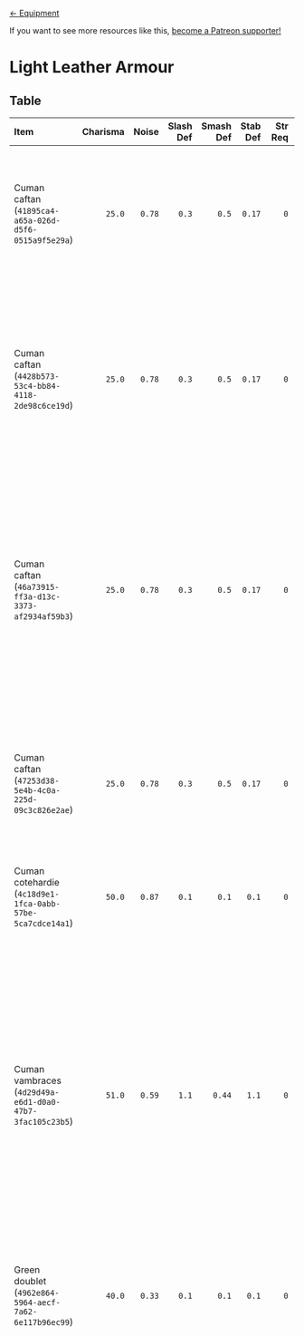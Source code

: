 <!-- TITLE: Light Leather Armour -->

[&larr; Equipment](/kingdomcome/equipment)

If you want to see more resources like this, [become a Patreon supporter!](https://www.patreon.com/fireundubh)

# Light Leather Armour

## Table

Item | Charisma | Noise | Slash Def | Smash Def | Stab Def | Str Req | Value | Weight | V/W Ratio | Locations
:--- | ---: | ---: | ---: | ---: | ---: | ---: | ---: | ---: | ---: | :---
Cuman caftan<br>(`41895ca4-a65a-026d-d5f6-0515a9f5e29a`) | `25.0` | `0.78` | `0.3` | `0.5` | `0.17` | `0` | `34.6` | `9.0` | `3.84` | Looted from Brawler at Skalitz<br>Looted from Cuman at Pribislavitz (Quest: Baptism of Fire)<br>Looted from Cuman at Random Event<br>Looted from Cuman at Skalitz<br>Looted from Cuman at Talmberg<br>`cuman_things_test`
Cuman caftan<br>(`4428b573-53c4-bb84-4118-2de98c6ce19d`) | `25.0` | `0.78` | `0.3` | `0.5` | `0.17` | `0` | `34.6` | `9.0` | `3.84` | Looted from Cuman at Highlands<br>Looted from Cuman at Pribislavitz<br>Looted from Cuman at Pribislavitz (Quest: Baptism of Fire)<br>Looted from Cuman at Random Event<br>Looted from Cuman at Skalitz<br>Looted from Cuman at Skalitz (Quest: Run!)<br>Looted from `prib_cuman_cut` at Pribislavitz<br>`cuman_things_test`
Cuman caftan<br>(`46a73915-ff3a-d13c-3373-af2934af59b3`) | `25.0` | `0.78` | `0.3` | `0.5` | `0.17` | `0` | `34.6` | `9.0` | `3.84` | Looted from Cuman at Pribislavitz<br>Looted from Cuman at Pribislavitz (Quest: Baptism of Fire)<br>Looted from Cuman at Random Event<br>Looted from Cuman at Skalitz<br>Looted from Cuman at Skalitz (Quest: Run!)<br>Looted from Cuman at Talmberg<br>Looted from Cuman at Uzhitz<br>Looted from Odd Bird at Skalitz<br>Stash (`1615.7216`, `3771.095`, `96.314606`)<br>`cuman_things_test`
Cuman caftan<br>(`47253d38-5e4b-4c0a-225d-09c3c826e2ae`) | `25.0` | `0.78` | `0.3` | `0.5` | `0.17` | `0` | `34.6` | `9.0` | `3.84` | Looted from Cuman at Highlands<br>Looted from Cuman at Pribislavitz<br>Looted from Cuman at Pribislavitz (Quest: Baptism of Fire)<br>Looted from Cuman at Random Event<br>Looted from Cuman at Skalitz (Quest: Run!)<br>Looted from Cuman at Uzhitz<br>`cuman_things_test`
Cuman cotehardie<br>(`4c18d9e1-1fca-0abb-57be-5ca7cdce14a1`) | `50.0` | `0.87` | `0.1` | `0.1` | `0.1` | `0` | `28.3` | `3.0` | `9.43` | Looted from Cuman at Random Event<br>`cuman_things_test`
Cuman vambraces<br>(`4d29d49a-e6d1-d0a0-47b7-3fac105c23b5`) | `51.0` | `0.59` | `1.1` | `0.44` | `1.1` | `0` | `274.5` | `3.0` | `91.5` | Looted from Brawler at Skalitz<br>Looted from Cuman at Highlands<br>Looted from Cuman at Inn in the Glade<br>Looted from Cuman at Pribislavitz<br>Looted from Cuman at Pribislavitz (Quest: Baptism of Fire)<br>Looted from Cuman at Random Event<br>Looted from Cuman at Skalitz<br>Looted from Cuman at Skalitz (Quest: Run!)<br>Looted from Cuman at Talmberg<br>Looted from Cuman at Uzhitz<br>Looted from Odd Bird at Skalitz<br>Looted from `prib_cuman_cut` at Pribislavitz<br>Stash (`1615.7216`, `3771.095`, `96.314606`)<br>`cuman_things_test`
Green doublet<br>(`4962e864-5964-aecf-7a62-6e117b96ec99`) | `40.0` | `0.33` | `0.1` | `0.1` | `0.1` | `0` | `259.4` | `0.0` | `259.4` | Looted from Racer at Talmberg<br>Looted from Tailor at Rattay tailor<br>Sold by tailor at Ledetchko
Hunter's gloves<br>(`49f22875-6f21-0d2c-fc78-11fa556779b4`) | `31.0` | `0.1` | `0.52` | `0.21` | `0.52` | `0` | `145.5` | `0.5` | `291.0` | Looted from Archery master at Talmberg master archer<br>Looted from Bailiff at Uzhitz<br>Looted from Bandit at Highlands<br>Looted from Bandit at Ledetchko<br>Looted from Bandit at Merhojed<br>Looted from Bandit at Neuhof<br>Looted from Bandit at Pribislavitz<br>Looted from Bandit at Pribislavitz (Quest: Baptism of Fire)<br>Looted from Bandit at Random Event<br>Looted from Bandit at Rattay Outskirts<br>Looted from Bandit at Sassau<br>Looted from Bandit at Skalitz<br>Looted from Bandit at Talmberg<br>Looted from Bandit at Talmberg (Quest: Out of the Frying Pan)<br>Looted from Bandit at Uzhitz<br>Looted from Bandit at Vranik<br>Looted from Blacksmith Mikesh at Sassau blacksmith<br>Looted from Blacksmith's apprentice at Talmberg<br>Looted from Bran at Highlands<br>Looted from Brawler at Skalitz<br>Looted from Captain Bernard at Rattay<br>Looted from Captain Bernard at Talmberg (Quest: An Oath Is An Oath)<br>Looted from Catchpole at Skalitz<br>Looted from Charcoal-burner at Highlands<br>Looted from Charcoal-burner at Rattay Outskirts<br>Looted from Charcoal-burner spokesman at Highlands<br>Looted from Charcoal-burner spokesman at Rattay Outskirts<br>Looted from Charcoal-burner twin at Highlands<br>Looted from Combat Master Vanyek at Vranik<br>Looted from Crimp at Sassau<br>Looted from Cuman at Pribislavitz (Quest: Baptism of Fire)<br>Looted from Cuman at Random Event<br>Looted from Cuman at Skalitz (Quest: Run!)<br>Looted from Father at Skalitz<br>Looted from Gamekeeper at Random Event<br>Looted from Ginger at Neuhof<br>Looted from Gravedigger at Sassau<br>Looted from Guard at Ledetchko<br>Looted from Guard at Merhojed<br>Looted from Guard at Monastery<br>Looted from Guard at Neuhof<br>Looted from Guard at Random Event<br>Looted from Guard at Rattay<br>Looted from Guard at Sassau<br>Looted from Guard at Talmberg<br>Looted from Guard at Uzhitz<br>Looted from Hans Capon at Talmberg<br>Looted from Huntsman Berthold at Rattay<br>Looted from Leshek at Monastery<br>Looted from Mark at Neuhof<br>Looted from Mason at Monastery<br>Looted from Mercenary at Random Event<br>Looted from Miner at Skalitz<br>Looted from Nicholas at Talmberg<br>Looted from Poacher at Random Event<br>Looted from Poacher at Talmberg<br>Looted from Punch at Sassau<br>Looted from Quartermaster at Talmberg<br>Looted from Radan at Pribislavitz<br>Looted from Reeky at Ledetchko<br>Looted from Refugee at Rattay<br>Looted from Shop guard at Rattay swordsmith<br>Looted from Shop guard at Rattay tailor<br>Looted from Shop guard at Sassau grocer<br>Looted from Shop guard at Sassau swordsmith<br>Looted from Shop guard at Uzhitz<br>Looted from Soldier at Pribislavitz (Quest: Baptism of Fire)<br>Looted from Soldier at Talmberg (Quest: An Oath Is An Oath)<br>Looted from Soldier at Talmberg (Quest: Siege)<br>Looted from Soldier at Vranik<br>Looted from Stonemason at Monastery<br>Looted from Stump at Sassau<br>Looted from Suspicious man-at-arms at Highlands<br>Looted from Tanner at Samopesh tanner<br>Looted from Tavern brawler at Sassau<br>Looted from Townsman at Rattay<br>Looted from Trader at Random Event (Random Event)<br>Looted from Villager at Inn in the Glade<br>Looted from Villager at Ledetchko<br>Looted from Villager at Neuhof<br>Looted from Villager at Random Event<br>Looted from Villager at Samopesh<br>Looted from Villager at Sassau<br>Looted from Villager at Skalitz<br>Looted from Villager at Talmberg<br>Looted from Villager at Uzhitz<br>Looted from Watchman at Ledetchko<br>Looted from Watchman at Merhojed<br>Looted from Watchman at Sassau<br>Looted from Watchman at Uzhitz<br>Looted from Wayfarer at Merhojed<br>Looted from Wayfarer at Rattay<br>Looted from Wayfarer at Samopesh<br>Looted from Wayfarer at Sassau<br>Looted from Wayfarer at Skalitz<br>Looted from Wayfarer at Uzhitz<br>Looted from Wayfarer at Vranik<br>Looted from Woodcutter at Inn in the Glade<br>Looted from Woodcutter at Ledetchko<br>Looted from Woodcutter at Talmberg<br>Looted from Zmola at Monastery<br>Looted from `prib_cuman_cut` at Pribislavitz<br>Looted from `prib_prisoner_cut` at Pribislavitz<br>Sold by master huntsman at Rattay<br>Sold by master huntsman at Talmberg<br>Stash (`2342.1411`, `2782.5771`, `115.24609`)<br>Stash (`2561.8518`, `447.03238`, `66.509857`)<br>Stash (`3556.4016`, `1528.4005`, `129.94656`)
Leather gloves<br>(`4765b22e-ac12-f985-ebfe-19f9c7e37481`) | `31.0` | `0.0` | `0.51` | `0.2` | `0.51` | `0` | `279.6` | `0.5` | `559.2` | Looted from Bailiff at Ledetchko<br>Looted from Bailiff at Samopesh<br>Looted from Bandit at Ledetchko<br>Looted from Bandit at Neuhof<br>Looted from Bandit at Pribislavitz<br>Looted from Bandit at Pribislavitz (Quest: Baptism of Fire)<br>Looted from Bandit at Random Event<br>Looted from Bandit at Rattay Outskirts<br>Looted from Bandit at Sassau<br>Looted from Bandit at Talmberg<br>Looted from Bandit at Talmberg (Quest: Out of the Frying Pan)<br>Looted from Bandit at Uzhitz<br>Looted from Bandit at Vranik<br>Looted from Beggar at Random Event (Random Event)<br>Looted from Cuman at Highlands<br>Looted from Cuman at Inn in the Glade<br>Looted from Cuman at Pribislavitz<br>Looted from Cuman at Pribislavitz (Quest: Baptism of Fire)<br>Looted from Cuman at Random Event<br>Looted from Cuman at Skalitz (Quest: Run!)<br>Looted from Cuman at Talmberg<br>Looted from Cuman at Uzhitz<br>Looted from Gamekeeper at Random Event<br>Looted from Guard at Random Event<br>Looted from Guard at Rattay<br>Looted from Guard at Samopesh<br>Looted from Guard at Sassau<br>Looted from Guard at Talmberg<br>Looted from Guard at Uzhitz<br>Looted from Hanekin Hare at Talmberg<br>Looted from Karl's father at Monastery<br>Looted from Miner at Skalitz<br>Looted from Odd Bird at Skalitz<br>Looted from Poacher at Random Event<br>Looted from Racer at Talmberg<br>Looted from Shop guard at Ledetchko<br>Looted from Shop guard at Rattay<br>Looted from Shop guard at Sassau armourer<br>Looted from Shop guard at Sassau general goods merchant<br>Looted from Soldier at Pribislavitz (Quest: Baptism of Fire)<br>Looted from Soldier at Vranik<br>Looted from Townsman at Rattay<br>Looted from Trader at Random Event<br>Looted from Villager at Random Event<br>Looted from `prib_cumanTranslator_cut` at Pribislavitz<br>Sold by armourer at Rattay
Long Cuman caftan<br>(`468cddc5-668b-9b8c-46b5-4b53c828f4ad`) | `23.0` | `0.78` | `0.27` | `0.45` | `0.15` | `0` | `28.9` | `10.0` | `2.89` | Looted from Cuman at Highlands<br>Looted from Cuman at Pribislavitz<br>Looted from Cuman at Pribislavitz (Quest: Baptism of Fire)<br>Looted from Cuman at Random Event<br>Looted from Cuman at Skalitz (Quest: Run!)<br>Looted from Cuman at Talmberg<br>Looted from Cuman at Uzhitz<br>`cuman_things_test`
Long Cuman caftan<br>(`480650af-dda4-1ccc-d597-e13000639f9c`) | `23.0` | `0.78` | `0.27` | `0.45` | `0.15` | `0` | `28.9` | `10.0` | `2.89` | Looted from Brawler at Skalitz<br>Looted from Cuman at Highlands<br>Looted from Cuman at Inn in the Glade<br>Looted from Cuman at Pribislavitz<br>Looted from Cuman at Pribislavitz (Quest: Baptism of Fire)<br>Looted from Cuman at Random Event<br>Looted from Cuman at Skalitz (Quest: Run!)<br>`cuman_things_test`
Long Cuman caftan<br>(`486d7cf9-9e4e-d88e-40da-bae153f2a3b5`) | `23.0` | `0.78` | `0.27` | `0.45` | `0.15` | `0` | `28.9` | `10.0` | `2.89` | Looted from Cuman at Pribislavitz<br>Looted from Cuman at Pribislavitz (Quest: Baptism of Fire)<br>Looted from Cuman at Random Event<br>Looted from Cuman at Skalitz (Quest: Run!)<br>`cuman_things_test`
Long Cuman caftan<br>(`4f51599b-65ce-b708-0dbb-c9184eca3ba6`) | `23.0` | `0.77` | `0.27` | `0.45` | `0.15` | `0` | `29.1` | `10.0` | `2.91` | Looted from Cuman at Pribislavitz (Quest: Baptism of Fire)<br>Looted from Cuman at Random Event<br>Looted from Cuman at Skalitz (Quest: Run!)<br>`cuman_things_test`
Long linen shirt<br>(`00000000-0000-0000-0000-000000000020`) | `30.0` | `0.47` | `0.1` | `0.1` | `0.1` | `0` | `9.1` | `1.0` | `9.1` | Looted from Adam at Rattay<br>Looted from Bandit at Random Event<br>Looted from Bandit at Skalitz<br>Looted from Beggar at Random Event<br>Looted from Beggar at Rattay<br>Looted from Blacksmith Mikesh at Sassau blacksmith<br>Looted from Charcoal-burner at Highlands<br>Looted from Charcoal-burner spokesman at Highlands<br>Looted from Father at Skalitz<br>Looted from Leshek at Monastery<br>Looted from Mason at Monastery<br>Looted from Miller's debt collector at Rattay<br>Looted from Miner at Skalitz<br>Looted from Refugee at Rattay<br>Looted from Shop guard at Uzhitz<br>Looted from Stonemason at Monastery<br>Looted from Townsman at Rattay<br>Looted from Villager at Inn in the Glade<br>Looted from Villager at Ledetchko<br>Looted from Villager at Merhojed<br>Looted from Villager at Neuhof<br>Looted from Villager at Random Event<br>Looted from Villager at Samopesh<br>Looted from Villager at Skalitz<br>Looted from Villager at Talmberg<br>Looted from Villager at Uzhitz<br>Looted from Vincent at Merhojed<br>Looted from Watchman at Ledetchko<br>Looted from Wayfarer at Ledetchko<br>Looted from Wayfarer at Neuhof<br>Looted from Wayfarer at Rattay<br>Looted from Wayfarer at Samopesh<br>Looted from Wayfarer at Sassau<br>Looted from Wayfarer at Skalitz<br>Looted from Wayfarer at Uzhitz<br>Looted from Wayfarer at Vranik<br>Looted from Woodcutter at Inn in the Glade<br>Looted from Woodcutter at Ledetchko<br>Looted from Woodcutter at Talmberg<br>Stash (`1006.2407`, `1512.1093`, `27.80562`)<br>Stash (`684.40808`, `3486.5247`, `59.623215`)
Long linen shirt<br>(`4cac53f7-2971-4b94-577a-a4b310a7c4a8`) | `45.0` | `0.8` | `0.1` | `0.1` | `0.1` | `1``1` | `5.0` | `1.0` | `5.0` | 
Long linen shirt<br>(`4ed68c0c-2c7e-af75-09eb-63a4ca3fc5af`) | `20.0` | `0.47` | `0.1` | `0.1` | `0.1` | `0` | `7.7` | `1.0` | `7.7` | Looted from Bandit at Uzhitz<br>Looted from Charcoal-burner at Sassau<br>Looted from Crimp at Vranik<br>Looted from Farmhand at Sassau<br>Looted from Guard at Skalitz<br>Looted from Guard at Talmberg<br>Looted from Refugee at Rattay<br>Looted from Sir Hanush of Leipa at Rattay<br>Looted from Townsman at Rattay<br>Looted from Villager at Highlands<br>Looted from Villager at Inn in the Glade<br>Looted from Villager at Merhojed<br>Looted from Villager at Neuhof<br>Looted from Villager at Sassau<br>Looted from Villager at Skalitz<br>Looted from Wayfarer at Vranik
Long linen shirt<br>(`4fabc3bf-94c7-c7af-f403-0c1632091ea1`) | `20.0` | `0.33` | `0.1` | `0.1` | `0.1` | `0` | `30.3` | `1.0` | `30.3` | 
Orange tunic<br>(`400b4bb0-a1d0-9bec-1b90-5b2bfcb9e9af`) | `30.0` | `0.47` | `0.1` | `0.1` | `0.1` | `0` | `9.7` | `1.0` | `9.7` | Looted from Baker at Sassau baker<br>Looted from Bandit at Random Event<br>Looted from Bandit at Sassau<br>Looted from Borya at Rovna<br>Looted from Charcoal-burner at Sassau<br>Looted from Townsman at Rattay<br>Looted from Villager at Skalitz<br>Looted from Villager at Talmberg<br>Looted from Villager at Uzhitz<br>Looted from Wayfarer at Merhojed<br>Looted from Wayfarer at Rattay<br>Looted from Wayfarer at Samopesh<br>Looted from Wayfarer at Sassau<br>Looted from Wayfarer at Skalitz<br>Looted from Wayfarer at Uzhitz<br>Sold by tailor at Sassau
